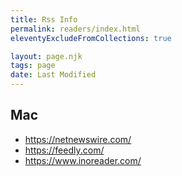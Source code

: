 ```yaml
---
title: Rss Info
permalink: readers/index.html
eleventyExcludeFromCollections: true

layout: page.njk
tags: page
date: Last Modified
---
```


## Mac
- https://netnewswire.com/
- https://feedly.com/
- https://www.inoreader.com/
